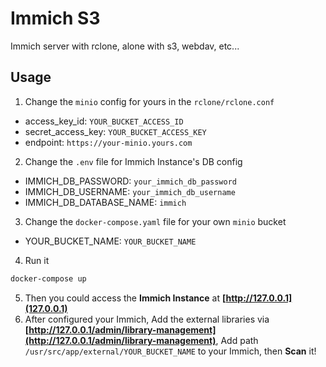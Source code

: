 # Immich S3

Immich server with rclone, alone with s3, webdav, etc...

## Usage
1. Change the `minio` config for yours in the `rclone/rclone.conf`
  * access_key_id: `YOUR_BUCKET_ACCESS_ID`
  * secret_access_key: `YOUR_BUCKET_ACCESS_KEY`
  * endpoint: `https://your-minio.yours.com`
2. Change the `.env` file for Immich Instance's DB config
  * IMMICH_DB_PASSWORD: `your_immich_db_password`
  * IMMICH_DB_USERNAME: `your_immich_db_username`
  * IMMICH_DB_DATABASE_NAME: `immich`
3. Change the `docker-compose.yaml` file for your own `minio` bucket
  * YOUR_BUCKET_NAME: `YOUR_BUCKET_NAME`
4. Run it
```bash
docker-compose up
```
5. Then you could access the **Immich Instance** at **[http://127.0.0.1](127.0.0.1)**
6. After configured your Immich, Add the external libraries via **[http://127.0.0.1/admin/library-management](http://127.0.0.1/admin/library-management)**, Add path `/usr/src/app/external/YOUR_BUCKET_NAME` to your Immich, then **Scan** it!
